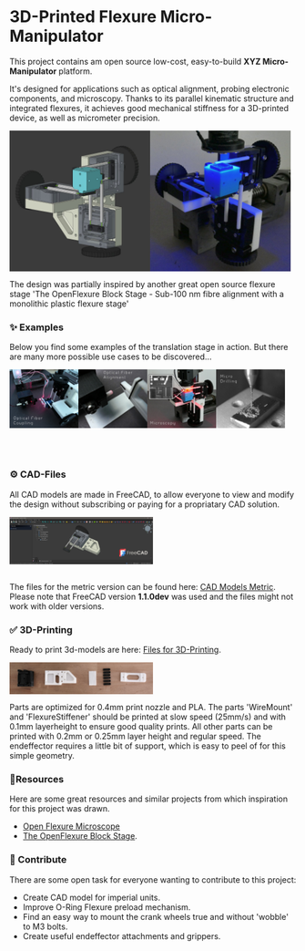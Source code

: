# 3D-Printed Flexure Micro-Manipulator

This project contains am open source low-cost, easy-to-build **XYZ Micro-Manipulator** platform. 

It's designed for applications such as optical alignment, probing electronic components, and microscopy.
Thanks to its parallel kinematic structure and integrated flexures, it achieves good mechanical stiffness for a 3D-printed device, as well as micrometer precision.

<div style="display: flex;">
    <img src="images/CAD1.jpg" alt="Image 1" width="49%">
    <img src="images/Photo2.jpg" alt="Image 2" width="49%">
</div>

The design was partially inspired by another great open source flexure stage 'The OpenFlexure Block Stage - Sub-100 nm fibre alignment with a monolithic plastic flexure stage' 

### ✨ Examples

Below you find some examples of the translation stage in action. But there are many more possible use cases to be discovered...

<div style="display: flex;">
    <img src="images/Example_FiberCoupling.jpg" alt="Example 1" width="24%">
    <img src="images/Example_FiberAlignment.jpg" alt="Example 2" width="24%">
    <img src="images/Example_Microscopy.jpg" alt="Example 3" width="24%">
    <img src="images/Example_Drilling.jpg" alt="Example 3" width="24%">
</div>

<br><br>

### ⚙ CAD-Files

All CAD models are made in FreeCAD, to allow everyone to view and modify the design without subscribing or paying for a propriatary CAD solution.

<div style="display: flex;">
    <img src="images/FreeCAD_Model.jpg" alt="FreeCAD Model" width="50%">
</div>

<br>

The files for the metric version can be found here: [CAD Models Metric](construction_metric).
Please note that FreeCAD version **1.1.0dev** was used and the files might not work with older versions.

### ✅ 3D-Printing

Ready to print 3d-models are here: [Files for 3D-Printing](print_files/v2).

<div style="display: flex;">
    <img src="images/printed_parts.jpg" alt="Image 1" width="50%">
</div>

Parts are optimized for 0.4mm print nozzle and PLA. The parts 'WireMount' and 'FlexureStiffener' should be printed at slow speed (25mm/s) and with 0.1mm layerheight to ensure good quality prints.
All other parts can be printed with 0.2mm or 0.25mm layer height and regular speed. The endeffector requires a little bit of support, which is easy to peel of for this simple geometry.

### 📄Resources

Here are some great resources and similar projects from which inspiration for this project was drawn.

* [Open Flexure Microscope](https://openflexure.org/projects/microscope/)
* [The OpenFlexure Block Stage](https://arxiv.org/abs/1911.09986).

### 🚀 Contribute 

There are some open task for everyone wanting to contribute to this project:

* Create CAD model for imperial units.
* Improve O-Ring Flexure preload mechanism.
* Find an easy way to mount the crank wheels true and without 'wobble' to M3 bolts.
* Create useful endeffector attachments and grippers.

